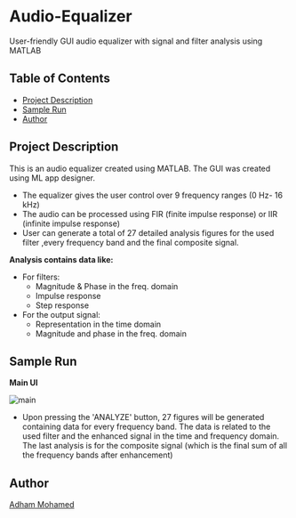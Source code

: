 # Audio-Equalizer
User-friendly GUI audio equalizer with signal and filter analysis using MATLAB

 ## Table of Contents
* [Project Description](#project-description)
* [Sample Run](#sample-run)
* [Author](#author)

## Project Description
This is an audio equalizer created using MATLAB. The GUI was created using ML app designer.

- The equalizer gives the user control over 9 frequency ranges (0 Hz- 16 kHz)
- The audio can be processed using FIR (finite impulse response) or IIR (infinite impulse response)
- User can generate a total of 27 detailed analysis figures for the used filter ,every frequency band and the final composite signal.
  
**Analysis contains data like:**
  - For filters:
    + Magnitude & Phase in the freq. domain
    + Impulse response
    + Step response
  - For the output signal:
    + Representation in the time domain
    + Magnitude and phase in  the freq. domain

## Sample Run

**Main UI**

![main](https://user-images.githubusercontent.com/90573502/171467461-e3d3b828-c7c5-4c3d-97d2-6bb28beb4352.jpg)

- Upon pressing the 'ANALYZE' button, 27 figures will be generated containing data for every frequency band. The data is related to the used filter and the enhanced signal in the time and frequency domain. The last analysis is for the composite signal (which is the final sum of all the frequency bands after enhancement)

## Author
[Adham Mohamed](https://github.com/adhammohamed1)
